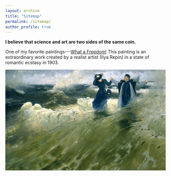 ```yaml
---
layout: archive
title: "Sitemap"
permalink: /sitemap/
author_profile: true
---
```



**I believe that science and art are two sides of the same coin.** 

One of my favorite paintings---[What a Freedom!](https://rusmuseumvrm.ru/data/collections/painting/19_20/zh-2774/?lang=ru) This painting is an extraordinary work created by a realist artist (Ilya Repin) in a state of romantic ecstasy in 1903.

<img src="/images/freedom.jpg" alt="description" width="900">



